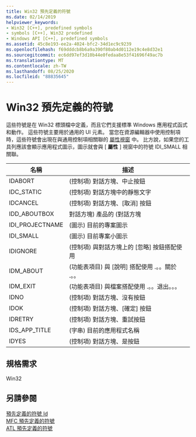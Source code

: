 ```yaml
---
title: Win32 預先定義的符號
ms.date: 02/14/2019
helpviewer_keywords:
- Win32 [C++], predefined symbols
- symbols [C++], Win32 predefined
- Windows API [C++], predefined symbols
ms.assetid: 45c8e193-ee2a-4024-bfc2-34d1ec9c9239
ms.openlocfilehash: f69dddcb8b6a9a390f80ab4d0112e19c4e8d32e1
ms.sourcegitcommit: ec6dd97ef3d10b44e0fedaa8e53f41696f49ac7b
ms.translationtype: MT
ms.contentlocale: zh-TW
ms.lasthandoff: 08/25/2020
ms.locfileid: "88835645"
---
```

# <a name="win32-predefined-symbols"></a>Win32 預先定義的符號

這些符號是在 Win32 標頭檔中定義，而且它們支援標準 Windows 應用程式函式和動作。 這些符號主要用於通用的 UI 元素。 當您在資源編輯器中使用控制項時，這些符號會出現在與通用控制項相關聯的 [屬性視窗](/visualstudio/ide/reference/properties-window) 中。 比方說，如果您的工具列應該會顯示應用程式圖示，圖示就會與 [ **屬性** ] 視窗中的符號 IDI_SMALL 相關聯。

|名稱|描述|
|-|-|
|IDABORT| (控制項) 對話方塊、中止按鈕|
|IDC_STATIC| (控制項) 對話方塊中的靜態文字|
|IDCANCEL| (控制項) 對話方塊、[取消] 按鈕|
|IDD_ABOUTBOX|對話方塊) 產品的 (對話方塊|
|IDI_PROJECTNAME| (圖示) 目前的專案圖示|
|IDI_SMALL| (圖示) 目前專案小圖示|
|IDIGNORE| (控制項) 與對話方塊上的 [忽略] 按鈕搭配使用|
|IDM_ABOUT| (功能表項目) 與 [說明] 搭配使用 .。。關於 .。。|
|IDM_EXIT| (功能表項目) 與檔案搭配使用 .。。退出。。。|
|IDNO| (控制項) 對話方塊、沒有按鈕|
|IDOK| (控制項) 對話方塊、[確定] 按鈕|
|IDRETRY| (控制項) 對話方塊、重試按鈕|
|IDS_APP_TITLE| (字串) 目前的應用程式名稱|
|IDYES| (控制項) 對話方塊、是按鈕|

## <a name="requirements"></a>規格需求

Win32

## <a name="see-also"></a>另請參閱

[預先定義的符號 Id](../windows/predefined-symbol-ids.md)<br/>
[MFC 預先定義的符號](../windows/mfc-predefined-symbols.md)<br/>
[ATL 預先定義的符號](../windows/atl-predefined-symbols.md)<br/>
